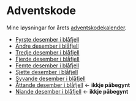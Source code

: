 # Adventskode
Mine løysningar for årets [adventskodekalender](https://adventofcode.com/2022).

* [Fyrste desember i blåfjell](2022/20221201.py)
* [Andre desember i blåfjell](2022/20221202.py)
* [Tredje desember i blåfjell](2022/20221203.py)
* [Fjerde desember i blåfjell](2022/20221204.py)
* [Femte desember i blåfjell](2022/20221205.py)
* [Sjette desember i blåfjell](2022/20221206.py)
* [Syvande desember i blåfjell](2022/20221207.py)
* [Åttande desember i blåfjell](2022/20221208.py) <- __ikkje påbegynt__
* [Niande desember i blåfjell](2022/20221209.py) <- __ikkje påbegynt__